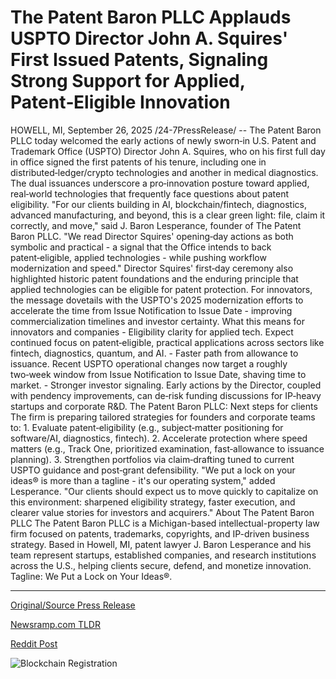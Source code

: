 # The Patent Baron PLLC Applauds USPTO Director John A. Squires' First Issued Patents, Signaling Strong Support for Applied, Patent‑Eligible Innovation

HOWELL, MI, September 26, 2025 /24-7PressRelease/ -- The Patent Baron PLLC today welcomed the early actions of newly sworn‑in U.S. Patent and Trademark Office (USPTO) Director John A. Squires, who on his first full day in office signed the first patents of his tenure, including one in distributed‑ledger/crypto technologies and another in medical diagnostics. The dual issuances underscore a pro‑innovation posture toward applied, real‑world technologies that frequently face questions about patent eligibility.  "For our clients building in AI, blockchain/fintech, diagnostics, advanced manufacturing, and beyond, this is a clear green light: file, claim it correctly, and move," said J. Baron Lesperance, founder of The Patent Baron PLLC. "We read Director Squires' opening‑day actions as both symbolic and practical - a signal that the Office intends to back patent‑eligible, applied technologies - while pushing workflow modernization and speed."  Director Squires' first‑day ceremony also highlighted historic patent foundations and the enduring principle that applied technologies can be eligible for patent protection. For innovators, the message dovetails with the USPTO's 2025 modernization efforts to accelerate the time from Issue Notification to Issue Date - improving commercialization timelines and investor certainty.  What this means for innovators and companies  - Eligibility clarity for applied tech. Expect continued focus on patent‑eligible, practical applications across sectors like fintech, diagnostics, quantum, and AI. - Faster path from allowance to issuance. Recent USPTO operational changes now target a roughly two‑week window from Issue Notification to Issue Date, shaving time to market. - Stronger investor signaling. Early actions by the Director, coupled with pendency improvements, can de‑risk funding discussions for IP‑heavy startups and corporate R&D.  The Patent Baron PLLC: Next steps for clients  The firm is preparing tailored strategies for founders and corporate teams to:  1. Evaluate patent‑eligibility (e.g., subject‑matter positioning for software/AI, diagnostics, fintech). 2. Accelerate protection where speed matters (e.g., Track One, prioritized examination, fast‑allowance to issuance planning). 3. Strengthen portfolios via claim‑drafting tuned to current USPTO guidance and post‑grant defensibility.  "We put a lock on your ideas® is more than a tagline - it's our operating system," added Lesperance. "Our clients should expect us to move quickly to capitalize on this environment: sharpened eligibility strategy, faster execution, and clearer value stories for investors and acquirers."  About The Patent Baron PLLC  The Patent Baron PLLC is a Michigan-based intellectual-property law firm focused on patents, trademarks, copyrights, and IP-driven business strategy. Based in Howell, MI, patent lawyer J. Baron Lesperance and his team represent startups, established companies, and research institutions across the U.S., helping clients secure, defend, and monetize innovation. Tagline: We Put a Lock on Your Ideas®. 

---

[Original/Source Press Release](https://www.24-7pressrelease.com/press-release/527157/the-patent-baron-pllc-applauds-uspto-director-john-a-squires-first-issued-patents-signaling-strong-support-for-applied-patenteligible-innovation)
                    

[Newsramp.com TLDR](https://newsramp.com/curated-news/new-uspto-director-signals-pro-innovation-stance-with-key-patent-approvals/7db95af208f9323a6da8650e89972882) 

 



[Reddit Post](https://www.reddit.com/r/newsramp/comments/1nqv4a7/new_uspto_director_signals_proinnovation_stance/) 



![Blockchain Registration](https://cdn.newsramp.app/24-7PressRelease/qrcode/259/26/lushe7Wa.webp)